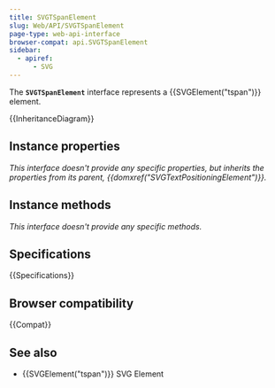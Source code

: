 ```yaml
---
title: SVGTSpanElement
slug: Web/API/SVGTSpanElement
page-type: web-api-interface
browser-compat: api.SVGTSpanElement
sidebar:
  - apiref:
      - SVG
---
```


The **`SVGTSpanElement`** interface represents a {{SVGElement("tspan")}} element.

{{InheritanceDiagram}}

## Instance properties

_This interface doesn't provide any specific properties, but inherits the properties from its parent, {{domxref("SVGTextPositioningElement")}}._

## Instance methods

_This interface doesn't provide any specific methods._

## Specifications

{{Specifications}}

## Browser compatibility

{{Compat}}

## See also

- {{SVGElement("tspan")}} SVG Element
